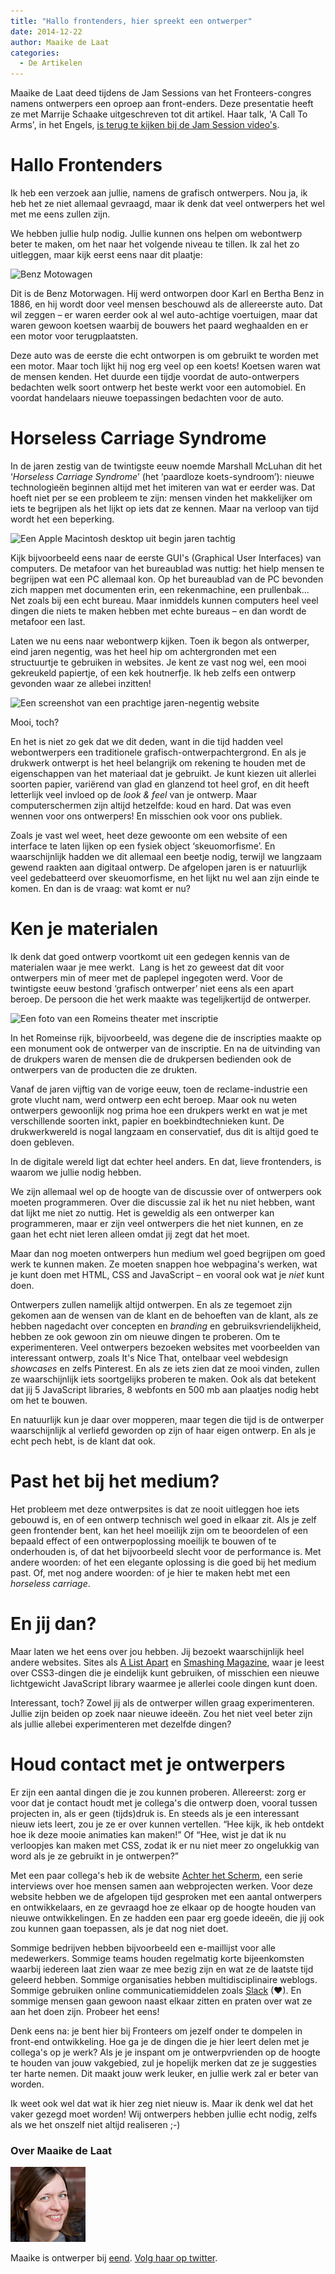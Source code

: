 ```yaml
---
title: "Hallo frontenders, hier spreekt een ontwerper"
date: 2014-12-22
author: Maaike de Laat
categories: 
  - De Artikelen
---
```

Maaike de Laat deed tijdens de Jam Sessions van het Fronteers-congres namens ontwerpers een oproep aan front-enders. Deze presentatie heeft ze met Marrije Schaake uitgeschreven tot dit artikel. Haar talk, 'A Call To Arms', in het Engels, [is terug te kijken bij de Jam Session video's](\congres/2014/jam-session/call-to-arms).

# Hallo Frontenders

Ik heb een verzoek aan jullie, namens de grafisch ontwerpers. Nou ja, ik heb het ze niet allemaal gevraagd, maar ik denk dat veel ontwerpers het wel met me eens zullen zijn.

We hebben jullie hulp nodig. Jullie kunnen ons helpen om webontwerp beter te maken, om het naar het volgende niveau te tillen. Ik zal het zo uitleggen, maar kijk eerst eens naar dit plaatje:

![Benz Motowagen](https://fronteers.nl/_img/blog/2014/benz-patent-motorwagen-nummer-1-02.jpg)

Dit is de Benz Motorwagen. Hij werd ontworpen door Karl en Bertha Benz in 1886, en hij wordt door veel mensen beschouwd als de allereerste auto. Dat wil zeggen – er waren eerder ook al wel auto-achtige voertuigen, maar dat waren gewoon koetsen waarbij de bouwers het paard weghaalden en er een motor voor terugplaatsten.

Deze auto was de eerste die echt ontworpen is om gebruikt te worden met een motor. Maar toch lijkt hij nog erg veel op een koets! Koetsen waren wat de mensen kenden. Het duurde een tijdje voordat de auto-ontwerpers bedachten welk soort ontwerp het beste werkt voor een automobiel. En voordat handelaars nieuwe toepassingen bedachten voor de auto.

# Horseless Carriage Syndrome

In de jaren zestig van de twintigste eeuw noemde Marshall McLuhan dit het ‘_Horseless Carriage Syndrome_’ (het ‘paardloze koets-syndroom’): nieuwe technologieën beginnen altijd met het imiteren van wat er eerder was. Dat hoeft niet per se een probleem te zijn: mensen vinden het makkelijker om iets te begrijpen als het lijkt op iets dat ze kennen. Maar na verloop van tijd wordt het een beperking.

![Een Apple Macintosh desktop uit begin jaren tachtig](https://fronteers.nl/_img/blog/2014/apple-macintosh-desktop.png)

Kijk bijvoorbeeld eens naar de eerste GUI's (Graphical User Interfaces) van computers. De metafoor van het bureaublad was nuttig: het hielp mensen te begrijpen wat een PC allemaal kon. Op het bureaublad van de PC bevonden zich mappen met documenten erin, een rekenmachine, een prullenbak... Net zoals bij een echt bureau. Maar inmiddels kunnen computers heel veel dingen die niets te maken hebben met echte bureaus – en dan wordt de metafoor een last.

Laten we nu eens naar webontwerp kijken. Toen ik begon als ontwerper, eind jaren negentig, was het heel hip om achtergronden met een structuurtje te gebruiken in websites. Je kent ze vast nog wel, een mooi gekreukeld papiertje, of een kek houtnerfje. Ik heb zelfs een ontwerp gevonden waar ze allebei inzitten!

![Een screenshot van een prachtige jaren-negentig website](https://fronteers.nl/_img/blog/2014/david-hasselhoff-screenshot-van-een-prachtige-jaren-negentig-website.jpg)

Mooi, toch?

En het is niet zo gek dat we dit deden, want in die tijd hadden veel webontwerpers een traditionele grafisch-ontwerpachtergrond. En als je drukwerk ontwerpt is het heel belangrijk om rekening te houden met de eigenschappen van het materiaal dat je gebruikt. Je kunt kiezen uit allerlei soorten papier, variërend van glad en glanzend tot heel grof, en dit heeft letterlijk veel invloed op de _look & feel_ van je ontwerp. Maar computerschermen zijn altijd hetzelfde: koud en hard. Dat was even wennen voor ons ontwerpers! En misschien ook voor ons publiek.

Zoals je vast wel weet, heet deze gewoonte om een website of een interface te laten lijken op een fysiek object ‘skeuomorfisme’. En waarschijnlijk hadden we dit allemaal een beetje nodig, terwijl we langzaam gewend raakten aan digitaal ontwerp. De afgelopen jaren is er natuurlijk veel gedebatteerd over skeuomorfisme, en het lijkt nu wel aan zijn einde te komen. En dan is de vraag: wat komt er nu?

# Ken je materialen

Ik denk dat goed ontwerp voortkomt uit een gedegen kennis van de materialen waar je mee werkt.  Lang is het zo geweest dat dit voor ontwerpers min of meer met de paplepel ingegoten werd. Voor de twintigste eeuw bestond ‘grafisch ontwerper’ niet eens als een apart beroep. De persoon die het werk maakte was tegelijkertijd de ontwerper.

![Een foto van een Romeins theater met inscriptie](https://fronteers.nl/_img/blog/2014/inscription-theatre-leptis-magna-libya.jpg)

In het Romeinse rijk, bijvoorbeeld, was degene die de inscripties maakte op een monument ook de ontwerper van de inscriptie. En na de uitvinding van de drukpers waren de mensen die de drukpersen bedienden ook de ontwerpers van de producten die ze drukten.

Vanaf de jaren vijftig van de vorige eeuw, toen de reclame-industrie een grote vlucht nam, werd ontwerp een echt beroep. Maar ook nu weten ontwerpers gewoonlijk nog prima hoe een drukpers werkt en wat je met verschillende soorten inkt, papier en boekbindtechnieken kunt. De drukwerkwereld is nogal langzaam en conservatief, dus dit is altijd goed te doen gebleven.

In de digitale wereld ligt dat echter heel anders. En dat, lieve frontenders, is waarom we jullie nodig hebben.

We zijn allemaal wel op de hoogte van de discussie over of ontwerpers ook moeten programmeren. Over die discussie zal ik het nu niet hebben, want dat lijkt me niet zo nuttig. Het is geweldig als een ontwerper kan programmeren, maar er zijn veel ontwerpers die het niet kunnen, en ze gaan het echt niet leren alleen omdat jij zegt dat het moet.

Maar dan nog moeten ontwerpers hun medium wel goed begrijpen om goed werk te kunnen maken. Ze moeten snappen hoe webpagina's werken, wat je kunt doen met HTML, CSS and JavaScript – en vooral ook wat je _niet_ kunt doen.

Ontwerpers zullen namelijk altijd ontwerpen. En als ze tegemoet zijn gekomen aan de wensen van de klant en de behoeften van de klant, als ze hebben nagedacht over concepten en _branding_ en gebruiksvriendelijkheid, hebben ze ook gewoon zin om nieuwe dingen te proberen. Om te experimenteren. Veel ontwerpers bezoeken websites met voorbeelden van interessant ontwerp, zoals It's Nice That, ontelbaar veel webdesign _showcases_ en zelfs Pinterest. En als ze iets zien dat ze mooi vinden, zullen ze waarschijnlijk iets soortgelijks proberen te maken. Ook als dat betekent dat jij 5 JavaScript libraries, 8 webfonts en 500 mb aan plaatjes nodig hebt om het te bouwen.

En natuurlijk kun je daar over mopperen, maar tegen die tijd is de ontwerper waarschijnlijk al verliefd geworden op zijn of haar eigen ontwerp. En als je echt pech hebt, is de klant dat ook.

# Past het bij het medium?

Het probleem met deze ontwerpsites is dat ze nooit uitleggen hoe iets gebouwd is, en of een ontwerp technisch wel goed in elkaar zit. Als je zelf geen frontender bent, kan het heel moeilijk zijn om te beoordelen of een bepaald effect of een ontwerpoplossing moeilijk te bouwen of te onderhouden is, of dat het bijvoorbeeld slecht voor de performance is. Met andere woorden: of het een elegante oplossing is die goed bij het medium past. Of, met nog andere woorden: of je hier te maken hebt met een _horseless carriage_.

# En jij dan?

Maar laten we het eens over jou hebben. Jij bezoekt waarschijnlijk heel andere websites. Sites als [A List Apart](http://alistapart.com/) en [Smashing Magazine](http://www.smashingmagazine.com/), waar je leest over CSS3-dingen die je eindelijk kunt gebruiken, of misschien een nieuwe lichtgewicht JavaScript library waarmee je allerlei coole dingen kunt doen.

Interessant, toch? Zowel jij als de ontwerper willen graag experimenteren. Jullie zijn beiden op zoek naar nieuwe ideeën. Zou het niet veel beter zijn als jullie allebei experimenteren met dezelfde dingen? 

# Houd contact met je ontwerpers

Er zijn een aantal dingen die je zou kunnen proberen. Allereerst: zorg er voor dat je contact houdt met je collega's die ontwerp doen, vooral tussen projecten in, als er geen (tijds)druk is. En steeds als je een interessant nieuw iets leert, zou je ze er over kunnen vertellen. “Hee kijk, ik heb ontdekt hoe ik deze mooie animaties kan maken!” Of “Hee, wist je dat ik nu verloopjes kan maken met CSS, zodat ik er nu niet meer zo ongelukkig van word als je ze gebruikt in je ontwerpen?”

Met een paar collega's heb ik de website [Achter het Scherm](http://achterhetscherm.nl/), een serie interviews over hoe mensen samen aan webprojecten werken. Voor deze website hebben we de afgelopen tijd gesproken met een aantal ontwerpers en ontwikkelaars, en ze gevraagd hoe ze elkaar op de hoogte houden van nieuwe ontwikkelingen. En ze hadden een paar erg goede ideeën, die jij ook zou kunnen gaan toepassen, als je dat nog niet doet.

Sommige bedrijven hebben bijvoorbeeld een e-maillijst voor alle medewerkers. Sommige teams houden regelmatig korte bijeenkomsten waarbij iedereen laat zien waar ze mee bezig zijn en wat ze de laatste tijd geleerd hebben. Sommige organisaties hebben multidisciplinaire weblogs. Sommige gebruiken online communicatiemiddelen zoals [Slack](https://slack.com/) (❤). En sommige mensen gaan gewoon naast elkaar zitten en praten over wat ze aan het doen zijn. Probeer het eens!

Denk eens na: je bent hier bij Fronteers om jezelf onder te dompelen in front-end ontwikkeling. Hoe ga je de dingen die je hier leert delen met je collega's op je werk? Als je je inspant om je ontwerpvrienden op de hoogte te houden van jouw vakgebied, zul je hopelijk merken dat ze je suggesties ter harte nemen. Dit maakt jouw werk leuker, en jullie werk zal er beter van worden.

Ik weet ook wel dat wat ik hier zeg niet nieuw is. Maar ik denk wel dat het vaker gezegd moet worden! Wij ontwerpers hebben jullie echt nodig, zelfs als we het onszelf niet altijd realiseren ;-)

### Over Maaike de Laat
<img src="/_img/blog/2014/maaikedelaat.png" alt="Foto van Maaike uit 2014" class="floating-portrait" /> 

Maaike is ontwerper bij [eend](http://eend.nl/).  [Volg haar op twitter](https://twitter.com/maaike).
